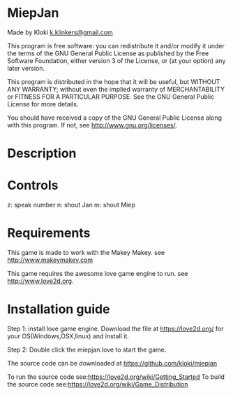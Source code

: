 MiepJan
=======

Made by Kloki 
k.klinkers@gmail.com

This program is free software: you can redistribute it and/or modify
it under the terms of the GNU General Public License as published by
the Free Software Foundation, either version 3 of the License, or
(at your option) any later version.

This program is distributed in the hope that it will be useful,
but WITHOUT ANY WARRANTY; without even the implied warranty of
MERCHANTABILITY or FITNESS FOR A PARTICULAR PURPOSE.  See the
GNU General Public License for more details.

You should have received a copy of the GNU General Public License
along with this program.  If not, see <http://www.gnu.org/licenses/>.

Description
===========



Controls
========

z: speak number
n: shout Jan
m: shout Miep

Requirements
============

This game is made to work with the Makey Makey. see <http://www.makeymakey.com>

This game requires the awesome love game engine to run. see  <http://www.love2d.org>.


Installation guide
==================
Step 1: install love game engine.
     Download the file at <https://love2d.org/> for your OS(Windows,OSX,linux) and install it.

Step 2: Double click the miepjan.love to start the game.

The source code can be downloaded at <https://github.com/kloki/miepjan>

To run the source code see:<https://love2d.org/wiki/Getting_Started>
To build the source code see:<https://love2d.org/wiki/Game_Distribution>